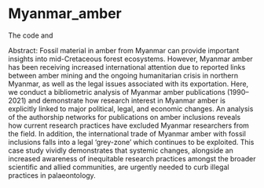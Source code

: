 # Myanmar_amber

The code and



Abstract:
Fossil material in amber from Myanmar can provide important insights into mid-Cretaceous forest ecosystems. However, Myanmar amber has been receiving increased international attention due to reported links between amber mining and the ongoing humanitarian crisis in northern Myanmar, as well as the legal issues associated with its exportation. Here, we conduct a bibliometric analysis of Myanmar amber publications (1990–2021) and demonstrate how research interest in Myanmar amber is explicitly linked to major political, legal, and economic changes. An analysis of the authorship networks for publications on amber inclusions reveals how current research practices have excluded Myanmar researchers from the field. In addition, the international trade of Myanmar amber with fossil inclusions falls into a legal ‘grey-zone’ which continues to be exploited. This case study vividly demonstrates that systemic changes, alongside an increased awareness of inequitable research practices amongst the broader scientific and allied communities, are urgently needed to curb illegal practices in palaeontology.

